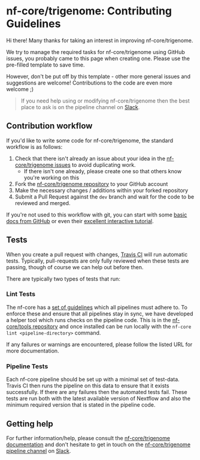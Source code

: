 # nf-core/trigenome: Contributing Guidelines

Hi there! Many thanks for taking an interest in improving nf-core/trigenome.

We try to manage the required tasks for nf-core/trigenome using GitHub issues, you probably came to this page when creating one. Please use the pre-filled template to save time.

However, don't be put off by this template - other more general issues and suggestions are welcome! Contributions to the code are even more welcome ;)

> If you need help using or modifying nf-core/trigenome then the best place to ask is on the pipeline channel on [Slack](https://nf-co.re/join/slack/).



## Contribution workflow
If you'd like to write some code for nf-core/trigenome, the standard workflow
is as follows:

1. Check that there isn't already an issue about your idea in the
   [nf-core/trigenome issues](https://github.com/nf-core/trigenome/issues) to avoid
   duplicating work.
    * If there isn't one already, please create one so that others know you're working on this
2. Fork the [nf-core/trigenome repository](https://github.com/nf-core/trigenome) to your GitHub account
3. Make the necessary changes / additions within your forked repository
4. Submit a Pull Request against the `dev` branch and wait for the code to be reviewed and merged.

If you're not used to this workflow with git, you can start with some [basic docs from GitHub](https://help.github.com/articles/fork-a-repo/) or even their [excellent interactive tutorial](https://try.github.io/).


## Tests
When you create a pull request with changes, [Travis CI](https://travis-ci.org/) will run automatic tests.
Typically, pull-requests are only fully reviewed when these tests are passing, though of course we can help out before then.

There are typically two types of tests that run:

### Lint Tests
The nf-core has a [set of guidelines](https://nf-co.re/developers/guidelines) which all pipelines must adhere to.
To enforce these and ensure that all pipelines stay in sync, we have developed a helper tool which runs checks on the pipeline code. This is in the [nf-core/tools repository](https://github.com/nf-core/tools) and once installed can be run locally with the `nf-core lint <pipeline-directory>` command.

If any failures or warnings are encountered, please follow the listed URL for more documentation.

### Pipeline Tests
Each nf-core pipeline should be set up with a minimal set of test-data.
Travis CI then runs the pipeline on this data to ensure that it exists successfully.
If there are any failures then the automated tests fail.
These tests are run both with the latest available version of Nextflow and also the minimum required version that is stated in the pipeline code.

## Getting help
For further information/help, please consult the [nf-core/trigenome documentation](https://github.com/nf-core/trigenome#documentation) and don't hesitate to get in touch on the [nf-core/trigenome pipeline channel](https://nfcore.slack.com/channels/nf-core/trigenome) on [Slack](https://nf-co.re/join/slack/).
